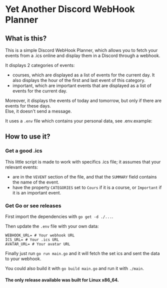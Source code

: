 # Yet Another Discord WebHook Planner

## What is this?

This is a simple Discord WebHook Planner, which allows you to fetch your events from a .ics online and display them in a Discord through a webhook.

It displays 2 categories of events:
- courses, which are displayed as a list of events for the current day. It also displays the hour of the first and last event of this category.
- important, which are important events that are displayed as a list of events for the current day.

Moreover, it displays the events of today and tomorrow, but only if there are events for these days.  
Else, it doesn't send a message.

It uses a `.env` file which contains your personal data, see .env.example:

## How to use it?

### Get a good .ics

This little script is made to work with specifics .ics file; it assumes that your relevant events: 
- are in the `VEVENT` section of the file, and that the `SUMMARY` field contains the name of the event.
- have the property `CATEGORIES` set to `Cours` if it is a course, or `Important` if it is an important event.

### Get Go or see releases

First import the dependencies with `go get -d ./...`.

Then update the `.env` file with your own data:
```
WEBHOOK_URL= # Your webhook URL
ICS_URL= # Your .ics URL
AVATAR_URL= # Your avatar URL
```

Finally just run `go run main.go` and it will fetch the set ics and sent the data to your webhook.

You could also build it with `go build main.go` and run it with `./main`.

#### The only release available was built for Linux x86_64.
